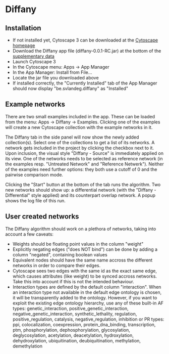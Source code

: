 # Diffany ####
## Installation ####
 - If not installed yet, Cytoscape 3 can be downloaded at the [Cytoscape homepage][1]
 - Download the Diffany app file (diffany-0.0.1-RC.jar) at the bottom of the [supplementary data][2]
 - Launch Cytoscape 3
 - In the Cytoscape menu: Apps -> App Manager
 - In the App Manager: Install from File... 
 - Locate the jar file you downloaded above
 - If installed correctly, the "Currently Installed" tab of the App Manager should now display "be.svlandeg.diffany" as "Installed"
 
[1]: http://cytoscape.org/
[2]: http://bioinformatics.psb.ugent.be/supplementary_data/solan/diffany/

## Example networks ####
There are two small examples included in the app. These can be loaded from the menu: Apps -> Diffany -> Examples. 
Clicking one of the examples will create a new Cytoscape collection with the example networks in it.

The Diffany tab in the side panel will now show the newly added collection(s). Select one of the collections to get a list of its networks.
A network gets included in the project by clicking the checkbox next to it. Upon inclusion, the visual style "Diffany - Source" is immediately applied on its view.
One of the networks needs to be selected as reference network (in the examples resp. "Untreated Network" and "Reference Netwerk"). 
Neither of the examples need further options: they both use a cutoff of 0 and the pairwise comparison mode.

Clicking the "Start" button at the bottom of the tab runs the algorithm.
Two new networks should show up: a differential network (with the "Diffany - Differential" style applied) and its counterpart overlap network.
A popup shows the log file of this run.

## User created networks ####
The Diffany algorithm should work on a plethora of networks, taking into account a few caveats:
 - Weights should be floating point values in the column "weight"
 - Explicitly negating edges ("does NOT bind") can be done by adding a column "negated", containing boolean values
 - Equivalent nodes should have the same name accross the different networks in order to compare their edges.
 - Cytoscape sees two edges with the same id as the exact same edge, which causes attributes (like weight) to be synced accross networks. 
Take this into account if this is not the intended behaviour.
 - Interaction types are defined by the default column "interaction". When an interaction type not available in the default edge ontology is chosen, it will be transparently added to the ontology.
However, if you want to exploit the existing edge ontology hierarchy, use any of these built-in AF types:  genetic_interaction, positive_genetic_interaction, negative_genetic_interaction, synthetic_lethality, regulation, positive_regulation, catalysis, negative_regulation, inhibition
 or PR types: ppi, colocalization, coexpression, protein_dna_binding, transcription, ptm, phosphorylation, dephosphorylation, glycosylation, deglycosylation, acetylation, deacetylation, hydroxylation, dehydroxylation, ubiquitination, deubiquitination, methylation, demethylation
